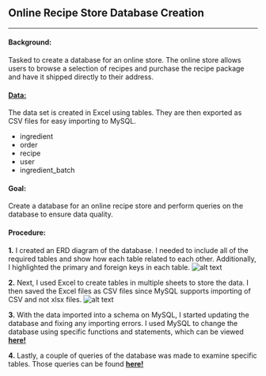 ## Online Recipe Store Database Creation
---
#### Background:
Tasked to create a database for an online store. The online store allows users to browse a selection of recipes and purchase the recipe package and have it shipped directly to their address.

#### [**Data:**](https://github.com/GabrylReyes/Gabryl-Reyes-Projects/tree/main/SQL%20Project%20(Online%20Recipe%20Store)/csv)
The data set is created in Excel using tables. They are then exported as CSV files for easy importing to MySQL.
- ingredient
- order
- recipe
- user
- ingredient_batch

#### **Goal:** 
Create a database for an online recipe store and perform queries on the database to ensure data quality.

#### **Procedure:**
**1.** I created an ERD diagram of the database. I needed to include all of the required tables and show how each table related to each other. Additionally, I highlighted the primary and foreign keys in each table. 
![alt text](https://github.com/GabrylReyes/Gabryl-Reyes-Projects/blob/main/SQL%20Project%20(Online%20Recipe%20Store)/images/ERD_Final.jpeg?raw=true)

**2.** Next, I used Excel to create tables in multiple sheets to store the data. I then saved the Excel files as CSV files since MySQL supports importing of CSV and not xlsx files.
![alt text](https://github.com/GabrylReyes/Gabryl-Reyes-Projects/blob/main/SQL%20Project%20(Online%20Recipe%20Store)/images/ExcelExample.jpg?raw=true)

**3.** With the data imported into a schema on MySQL, I started updating the database and fixing any importing errors. I used MySQL to change the database using specific functions and statements, which can be viewed [**here!**](https://github.com/GabrylReyes/Gabryl-Reyes-Projects/blob/main/SQL%20Project%20(Online%20Recipe%20Store)/DB%20Management.sql)

**4.** Lastly, a couple of queries of the database was made to examine specific tables. Those queries can be found [**here!**](https://github.com/GabrylReyes/Gabryl-Reyes-Projects/blob/main/SQL%20Project%20(Online%20Recipe%20Store)/Queries.sql)
